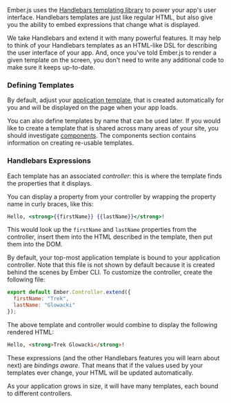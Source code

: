 Ember.js uses the [Handlebars templating library](http://www.handlebarsjs.com)
to power your app's user interface. Handlebars templates are just like
regular HTML, but also give you the ability to embed expressions that
change what is displayed.

We take Handlebars and extend it with many powerful features. It may
help to think of your Handlebars templates as an HTML-like DSL for
describing the user interface of your app. And, once you've told
Ember.js to render a given template on the screen, you don't need to
write any additional code to make sure it keeps up-to-date.

### Defining Templates

By default, adjust your [application template](../the-application-template/), that is created automatically for you and will be displayed on the page when your app loads.

You can also define templates by name that can be used later. If you would like to create a template that is shared across many areas of your site, you should investigate [components](../../components/defining-a-component/). The components section contains information on creating re-usable templates.

### Handlebars Expressions

Each template has an associated _controller_: this is where the template
finds the properties that it displays.

You can display a property from your controller by wrapping the property
name in curly braces, like this:

```handlebars
Hello, <strong>{{firstName}} {{lastName}}</strong>!
```

This would look up the `firstName` and `lastName` properties from the
controller, insert them into the HTML described in the template, then
put them into the DOM.

By default, your top-most application template is bound to your application controller. Note that this file is not shown by default because it is created behind the scenes by Ember CLI. To customize the controller, create the following file:

```javascript {data-filename=app/controllers/application.js}
export default Ember.Controller.extend({
  firstName: "Trek",
  lastName: "Glowacki"
});

```

The above template and controller would combine to display the following
rendered HTML:

```html
Hello, <strong>Trek Glowacki</strong>!
```

These expressions (and the other Handlebars features you will learn
about next) are _bindings aware_. That means that if the values used
by your templates ever change, your HTML will be updated automatically.

As your application grows in size, it will have many templates, each
bound to different controllers.
